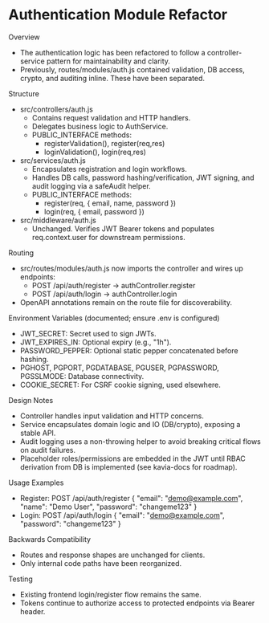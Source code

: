 # Authentication Module Refactor

Overview
- The authentication logic has been refactored to follow a controller-service pattern for maintainability and clarity.
- Previously, routes/modules/auth.js contained validation, DB access, crypto, and auditing inline. These have been separated.

Structure
- src/controllers/auth.js
  - Contains request validation and HTTP handlers.
  - Delegates business logic to AuthService.
  - PUBLIC_INTERFACE methods:
    - registerValidation(), register(req,res)
    - loginValidation(), login(req,res)
- src/services/auth.js
  - Encapsulates registration and login workflows.
  - Handles DB calls, password hashing/verification, JWT signing, and audit logging via a safeAudit helper.
  - PUBLIC_INTERFACE methods:
    - register(req, { email, name, password })
    - login(req, { email, password })
- src/middleware/auth.js
  - Unchanged. Verifies JWT Bearer tokens and populates req.context.user for downstream permissions.

Routing
- src/routes/modules/auth.js now imports the controller and wires up endpoints:
  - POST /api/auth/register → authController.register
  - POST /api/auth/login → authController.login
- OpenAPI annotations remain on the route file for discoverability.

Environment Variables (documented; ensure .env is configured)
- JWT_SECRET: Secret used to sign JWTs.
- JWT_EXPIRES_IN: Optional expiry (e.g., "1h").
- PASSWORD_PEPPER: Optional static pepper concatenated before hashing.
- PGHOST, PGPORT, PGDATABASE, PGUSER, PGPASSWORD, PGSSLMODE: Database connectivity.
- COOKIE_SECRET: For CSRF cookie signing, used elsewhere.

Design Notes
- Controller handles input validation and HTTP concerns.
- Service encapsulates domain logic and IO (DB/crypto), exposing a stable API.
- Audit logging uses a non-throwing helper to avoid breaking critical flows on audit failures.
- Placeholder roles/permissions are embedded in the JWT until RBAC derivation from DB is implemented (see kavia-docs for roadmap).

Usage Examples
- Register:
  POST /api/auth/register
  { "email": "demo@example.com", "name": "Demo User", "password": "changeme123" }
- Login:
  POST /api/auth/login
  { "email": "demo@example.com", "password": "changeme123" }

Backwards Compatibility
- Routes and response shapes are unchanged for clients.
- Only internal code paths have been reorganized.

Testing
- Existing frontend login/register flow remains the same.
- Tokens continue to authorize access to protected endpoints via Bearer header.

